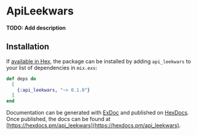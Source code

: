 # ApiLeekwars

**TODO: Add description**

## Installation

If [available in Hex](https://hex.pm/docs/publish), the package can be installed
by adding `api_leekwars` to your list of dependencies in `mix.exs`:

```elixir
def deps do
  [
    {:api_leekwars, "~> 0.1.0"}
  ]
end
```

Documentation can be generated with [ExDoc](https://github.com/elixir-lang/ex_doc)
and published on [HexDocs](https://hexdocs.pm). Once published, the docs can
be found at [https://hexdocs.pm/api_leekwars](https://hexdocs.pm/api_leekwars).

